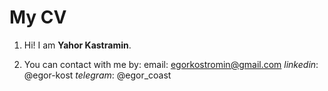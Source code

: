 # My CV

1. Hi! I am **Yahor Kastramin**.

2. You can contact with me by:
email: egorkostromin@gmail.com
*linkedin*: @egor-kost
*telegram*: @egor_coast
